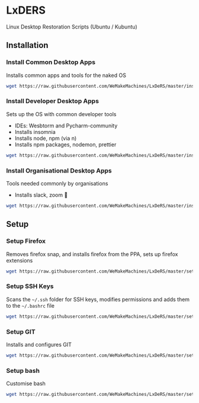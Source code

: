 # LxDERS

Linux Desktop Restoration Scripts (Ubuntu / Kubuntu)

## Installation

### Install Common Desktop Apps

Installs common apps and tools for the naked OS

```bash
wget https://raw.githubusercontent.com/WeMakeMachines/LxDeRS/master/install_desktop_common_apps.sh -O - | sh
```

### Install Developer Desktop Apps

Sets up the OS with common developer tools

- IDEs: Wesbtorm and Pycharm-community
- Installs insomnia
- Installs node, npm (via n)
- Installs npm packages, nodemon, prettier

```bash
wget https://raw.githubusercontent.com/WeMakeMachines/LxDeRS/master/install_desktop_developer_apps.sh -O - | sh
```

### Install Organisational Desktop Apps

Tools needed commonly by organisations

- Installs slack, zoom 🤮

```bash
wget https://raw.githubusercontent.com/WeMakeMachines/LxDeRS/master/install_desktop_organisation_apps.sh -O - | sh
```

## Setup

### Setup Firefox

Removes firefox snap, and installs firefox from the PPA, sets up firefox extensions

```bash
wget https://raw.githubusercontent.com/WeMakeMachines/LxDeRS/master/setup_firefox_esr.sh -O - | sh
```

### Setup SSH Keys

Scans the `~/.ssh` folder for SSH keys, modifies permissions and adds them to the `~/.bashrc` file

```bash
wget https://raw.githubusercontent.com/WeMakeMachines/LxDeRS/master/setup_ssh_keys.sh -O - | sh
```

### Setup GIT

Installs and configures GIT

```bash
wget https://raw.githubusercontent.com/WeMakeMachines/LxDeRS/master/setup_git.sh -O - | sh
```

### Setup bash

Customise bash

```bash
wget https://raw.githubusercontent.com/WeMakeMachines/LxDeRS/master/setup_bash.sh -O - | sh
```
